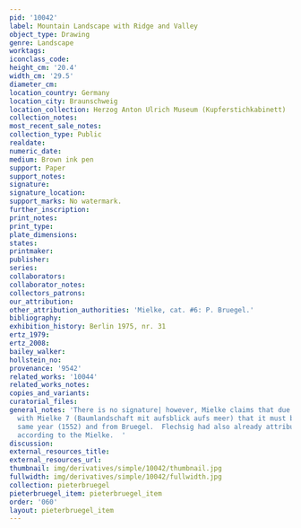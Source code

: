 ```yaml
---
pid: '10042'
label: Mountain Landscape with Ridge and Valley
object_type: Drawing
genre: Landscape
worktags:
iconclass_code:
height_cm: '20.4'
width_cm: '29.5'
diameter_cm:
location_country: Germany
location_city: Braunschweig
location_collection: Herzog Anton Ulrich Museum (Kupferstichkabinett)
collection_notes:
most_recent_sale_notes:
collection_type: Public
realdate:
numeric_date:
medium: Brown ink pen
support: Paper
support_notes:
signature:
signature_location:
support_marks: No watermark.
further_inscription:
print_notes:
print_type:
plate_dimensions:
states:
printmaker:
publisher:
series:
collaborators:
collaborator_notes:
collectors_patrons:
our_attribution:
other_attribution_authorities: 'Mielke, cat. #6: P. Bruegel.'
bibliography:
exhibition_history: Berlin 1975, nr. 31
ertz_1979:
ertz_2008:
bailey_walker:
hollstein_no:
provenance: '9542'
related_works: '10044'
related_works_notes:
copies_and_variants:
curatorial_files:
general_notes: 'There is no signature| however, Mielke claims that due to the similarities
  with Mielke 7 (Baumlandschaft mit aufsblick aufs meer) that it must be from the
  same year (1552) and from Bruegel.  Flechsig had also already attributed it to Bruegel
  according to the Mielke.  '
discussion:
external_resources_title:
external_resources_url:
thumbnail: img/derivatives/simple/10042/thumbnail.jpg
fullwidth: img/derivatives/simple/10042/fullwidth.jpg
collection: pieterbruegel
pieterbruegel_item: pieterbruegel_item
order: '060'
layout: pieterbruegel_item
---
```

